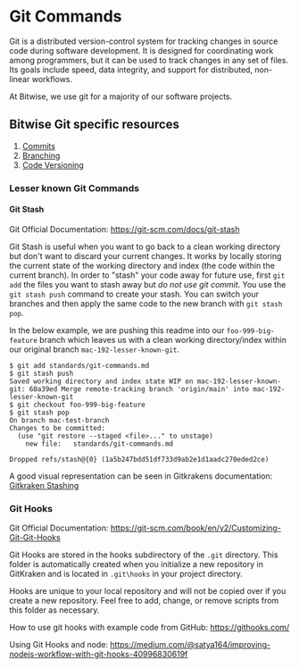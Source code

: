 # Git Commands
Git is a distributed version-control system for tracking changes in source code during software development. It is designed for coordinating work among programmers, but it can be used to track changes in any set of files. Its goals include speed, data integrity, and support for distributed, non-linear workflows.

At Bitwise, we use git for a majority of our software projects.

## Bitwise Git specific resources
1. [Commits](commits.md)
2. [Branching](branching.md)
3. [Code Versioning](code-versioning.md)

### Lesser known Git Commands

#### Git Stash

Git Official Documentation: https://git-scm.com/docs/git-stash

Git Stash is useful when you want to go back to a clean working directory but don't want to discard your current changes. It works by locally storing the current state of the working directory and index (the code within the current branch). In order to "stash" your code away for future use, first `git add` the files you want to stash away but *do not use git commit*. You use the `git stash push` command to create your stash. You can switch your branches and then apply the same code to the new branch with `git stash pop`. 

In the below example, we are pushing this readme into our `foo-999-big-feature` branch which leaves us with a clean working directory/index within our original branch `mac-192-lesser-known-git`.
```shell
$ git add standards/git-commands.md
$ git stash push
Saved working directory and index state WIP on mac-192-lesser-known-git: 60a39ed Merge remote-tracking branch 'origin/main' into mac-192-lesser-known-git
$ git checkout foo-999-big-feature
$ git stash pop
On branch mac-test-branch
Changes to be committed:
  (use "git restore --staged <file>..." to unstage)
	new file:   standards/git-commands.md

Dropped refs/stash@{0} (1a5b247bdd51df733d9ab2e1d1aadc270eded2ce)
```

A good visual representation can be seen in Gitkrakens documentation: [Gitkraken Stashing](https://support.gitkraken.com/working-with-commits/stashing/)

### Git Hooks

Git Official Documentation: https://git-scm.com/book/en/v2/Customizing-Git-Git-Hooks

Git Hooks are stored in the hooks subdirectory of the `.git` directory. This folder is automatically created when you initialize a new repository in GitKraken and is located in `.git\hooks` in your project directory.

Hooks are unique to your local repository and will not be copied over if you create a new repository. Feel free to add, change, or remove scripts from this folder as necessary.

How to use git hooks with example code from GitHub: https://githooks.com/

Using Git Hooks and node: https://medium.com/@satya164/improving-nodejs-workflow-with-git-hooks-40996830619f
